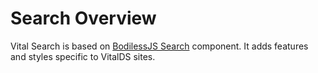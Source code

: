 # Search Overview

Vital Search is based on [BodilessJS Search](../../bodiless/Components/Search) component. It adds features and styles specific to VitalDS sites.
